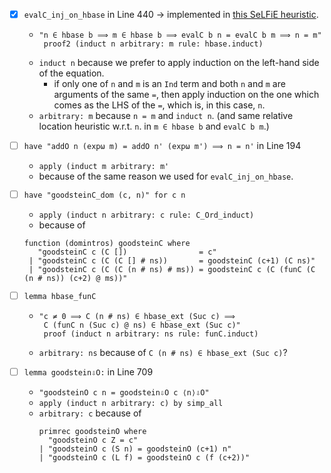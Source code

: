 - [X] `evalC_inj_on_hbase` in Line 440 -> implemented in [this SeLFiE heuristic](https://github.com/data61/PSL/blob/ae99a769ae676967431ce8ed05ee783f0f8e13a7/SeLFiE/SeLFiE_Assertion.ML#L981).
   - ```
     "n ∈ hbase b ⟹ m ∈ hbase b ⟹ evalC b n = evalC b m ⟹ n = m"
      proof2 (induct n arbitrary: m rule: hbase.induct)
      ```
   - `induct n` because we prefer to apply induction on the left-hand side of the equation.
      - if only one of `n` and `m` is an `Ind` term and both `n` and `m` are arguments of the same `=`, then apply induction on the one which comes as the LHS of the `=`, which is, in this case, `n`.
   - `arbitrary: m` because `n = m` and `induct n`. (and same relative location heuristic w.r.t. `n`. in `m ∈ hbase b` and `evalC b m`.)
   
- [ ] `have "addO n (expω m) = addO n' (expω m') ⟹ n = n'` in Line 194
   - `apply (induct m arbitrary: m'`
   - because of the same reason we used for `evalC_inj_on_hbase`.
     
- [ ] `have "goodsteinC_dom (c, n)" for c n`
   - `apply (induct n arbitrary: c rule: C_Ord_induct)`
   - because of
   ```
   function (domintros) goodsteinC where
      "goodsteinC c (C [])                = c"
    | "goodsteinC c (C (C [] # ns))       = goodsteinC (c+1) (C ns)"
    | "goodsteinC c (C (C (n # ns) # ms)) = goodsteinC c (C (funC (C (n # ns)) (c+2) @ ms))"
    ```
    
- [ ] `lemma hbase_funC`
   - ```
     "c ≠ 0 ⟹ C (n # ns) ∈ hbase_ext (Suc c) ⟹
      C (funC n (Suc c) @ ns) ∈ hbase_ext (Suc c)"
      proof (induct n arbitrary: ns rule: funC.induct)
      ```
   - `arbitrary: ns` because of `C (n # ns) ∈ hbase_ext (Suc c)`?

- [ ] `lemma goodstein⇩O:` in Line 709
   - `"goodsteinO c n = goodstein⇩O c ⟨n⟩⇩O"`
   - `apply (induct n arbitrary: c) by simp_all`
   - `arbitrary: c` because of
     ```
     primrec goodsteinO where
       "goodsteinO c Z = c"
     | "goodsteinO c (S n) = goodsteinO (c+1) n"
     | "goodsteinO c (L f) = goodsteinO c (f (c+2))"
     ```

